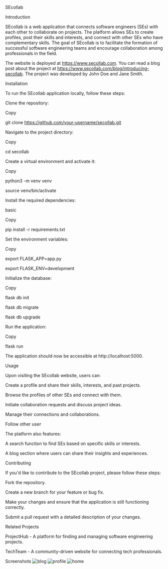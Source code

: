 SEcollab 

Introduction 

SEcollab is a web application that connects software engineers (SEs) with each other to collaborate on projects. The platform allows SEs to create profiles, post their skills and interests, and connect with other SEs who have complementary skills. The goal of SEcollab is to facilitate the formation of successful software engineering teams and encourage collaboration among professionals in the field. 

  

The website is deployed at https://www.secollab.com. You can read a blog post about the project at https://www.secollab.com/blog/introducing-secollab. The project was developed by John Doe and Jane Smith. 

  

Installation 

To run the SEcollab application locally, follow these steps: 

  

Clone the repository: 

Copy 

git clone https://github.com/your-username/secollab.git 

Navigate to the project directory: 

Copy 

cd secollab 

Create a virtual environment and activate it: 

Copy 

python3 -m venv venv 

source venv/bin/activate 

Install the required dependencies: 

basic 

Copy 

pip install -r requirements.txt 

Set the environment variables: 

Copy 

export FLASK_APP=app.py 

export FLASK_ENV=development 

Initialize the database: 

Copy 

flask db init 

flask db migrate 

flask db upgrade 

Run the application: 

Copy 

flask run 

The application should now be accessible at http://localhost:5000. 

  

Usage 

Upon visiting the SEcollab website, users can: 

  

Create a profile and share their skills, interests, and past projects. 

Browse the profiles of other SEs and connect with them. 

Initiate collaboration requests and discuss project ideas. 

Manage their connections and collaborations. 

Follow other user 

The platform also features: 

A search function to find SEs based on specific skills or interests. 

A blog section where users can share their insights and experiences. 

Contributing 

If you'd like to contribute to the SEcollab project, please follow these steps: 

  

Fork the repository. 

Create a new branch for your feature or bug fix. 

Make your changes and ensure that the application is still functioning correctly. 

Submit a pull request with a detailed description of your changes. 

Related Projects 

ProjectHub - A platform for finding and managing software engineering projects. 

TechTeam - A community-driven website for connecting tech professionals. 

  

  

Screenshots 
![blog](https://ibb.co/N6yvRJL)
![profile](https://ibb.co/ZMNk7Nj)
![home](https://ibb.co/JcDP1sM)

 

 
